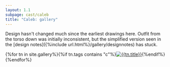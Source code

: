 ```yaml
---
layout: 1.1
subpage: cast/caleb
title: "Caleb: gallery"
---
```

Design hasn't changed much since the earliest drawings here. Outfit from the torso down was initially inconsistent, but the simplified version seen in the [design notes]({%include url.html%}/gallery/designnotes) has stuck.

<section id="gallery" class="artwall">{%for tn in site.gallery%}{%if tn.tags contains "c"%}<a href="{%include url.html%}{%if tn.url contains 'roundup'%}/gallery/roundups/{{tn.slug}}{%else%}{{tn.permalink}}{%endif%}"{%if tn.url contains 'roundup'%} class="rn"{%endif%}><img src="{%include url.html%}/assets/img/gallery/{%if tn.url contains 'roundup'%}roundups/{{tn.slug}}{%else%}{%if tn.img%}{{tn.img}}{%else%}{{tn.date|date:'%Y-%m-%d'}}{%endif%}{%endif%}-tn.png" alt="{{tn.title}}"/></a>{%endif%}{%endfor%}</section>
